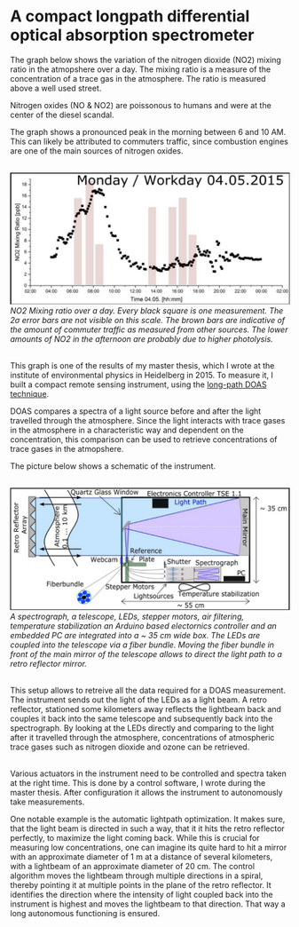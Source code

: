 # A compact longpath differential optical absorption spectrometer

The graph below shows the variation of the nitrogen dioxide (NO2) mixing ratio in the atmopshere over a day. The mixing ratio is a measure of the concentration of a trace gas in the atmosphere. The ratio is measured above a well used street. 

Nitrogen oxides (NO & NO2) are poissonous to humans and were at the center of the diesel scandal.

The graph shows a pronounced peak in the morning between 6 and 10 AM. This can likely be attributed to commuters traffic, since combustion engines are one of the main sources of nitrogen oxides.

\
![No2 mixing ratio](https://github.com/nikoduesentrieb/portfolio/blob/gh-pages/static/media/no2mixingratio.63797f17.jpg?raw=true)
*NO2 Mixing ratio over a day. Every black square is one measurement. The 2σ error bars are not visible on this scale. The brown bars are indicative of the amount of commuter traffic as measured from other sources. The lower amounts of NO2 in the afternoon are probably due to higher photolysis.*

\
This graph is one of the results of my master thesis, which I wrote at the institute of environmental physics in Heidelberg in 2015. To measure it, I built a compact remote sensing instrument, using the [long-path DOAS technique](https://en.wikipedia.org/wiki/Differential_optical_absorption_spectroscopy).

DOAS compares a spectra of a light source before and after the light travelled through the atmosphere. Since the light interacts with trace gases in the atmosphere in a characteristic way and dependent on the concentration, this comparison can be used to retrieve concentrations of trace gases in the atmopshere.

The picture below shows a schematic of the instrument.

\
![Schematic of the compact long-path DOAS instrument](https://github.com/nikoduesentrieb/portfolio/blob/gh-pages/static/media/schematics-lp-doas.1124f459.jpg?raw=true)
*A spectrograph, a telescope, LEDs, stepper motors, air filtering, temperature stabilization an Arduino based electornics controller and an embedded PC are integrated into a ~ 35 cm wide box. The LEDs are coupled into the telescope via a fiber bundle. Moving the fiber bundle in front of the main mirror of the telescope allows to direct the light path to a retro reflector mirror.*

\
This setup allows to retreive all the data required for a DOAS measurement. The instrument sends out the light of the LEDs as a light beam. A retro reflector, stationed some kilometers away reflects the lightbeam back and couples it back into the same telescope and subsequently back into the spectrograph. 
By looking at the LEDs directly and comparing to the light after it travelled through the atmosphere, concentrations of atmospheric trace gases such as nitrogen dioxide and ozone can be retrieved.

\
Various actuators in the instrument need to be controlled and spectra taken at the right time. This is done by a control software, I wrote during the master thesis. After configuration it allows the instrument to autonomously take measurements. 

One notable example is the automatic lightpath optimization. It makes sure, that the light beam is directed in such a way, that it it hits the retro reflector perfectly, to maximize the light coming back. While this is crucial for measuring low concentrations, one can imagine its quite hard to hit a mirror with an approximate diameter of 1 m at a distance of several kilometers, with a lightbeam of an approximate diameter of 20 cm. 
The control algorithm moves the lightbeam through multiple directions in a spiral, thereby pointing it at multiple points in the plane of the retro reflector. It identifies the direction where the intensity of light coupled back into the instrument is highest and moves the lightbeam to that direction. That way a long autonomous functioning is ensured.